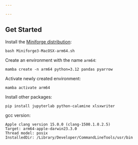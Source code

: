 ```yaml
---

---
```


## Get Started

Install the [Miniforge distribution](https://github.com/conda-forge/miniforge):
```shell
bash Miniforge3-MacOSX-arm64.sh
```

Create an environment with the name `arm64`:
```shell
mamba create -n arm64 python=3.12 pandas pyarrow
```

Activate newly created environment:
```shell
mamba activate arm64
```

Install other packages:
```shell
pip install jupyterlab python-calamine xlsxwriter
```

gcc version:
```
Apple clang version 15.0.0 (clang-1500.1.0.2.5)
Target: arm64-apple-darwin23.3.0
Thread model: posix
InstalledDir: /Library/Developer/CommandLineTools/usr/bin
```